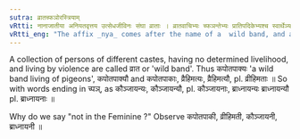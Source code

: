```yaml
---
sutra: व्रातच्फञोरस्त्रियाम्
vRtti: नानाजातीया अनियतवृत्तय उत्सेधजीविनः संघा व्राताः । व्रातवाचिभ्यः च्फञन्तेभ्यः प्रातिपदिकेभ्यश्च स्वार्थेञ्यः प्रत्ययो भवत्यस्त्रियाम् ॥
vRtti_eng: "The affix _nya_ comes after the name of a  wild band, and after a word ending in _chphan_ (+- आयन (IV. 1. 98)), without change of sense; but not in the feminine."
---
```

A collection of persons of different castes, having no determined livelihood, and living by violence are called व्रात or 'wild band'. Thus कपोतपाक्यः 'a wild band living of pigeons', कपोतपाक्यौ and कपोतपाकाः, व्रैहिमत्यः, व्रैहिमत्यौ, pl. व्रीहिमताः ॥ So with words ending in च्पञ्, as कौञ्जायन्यः, कौञ्जायन्यौ, pl. कौञ्जायनाः, ब्राध्नायन्यः ब्राध्नायन्यौ pl. ब्राध्नायनाः ॥

Why do we say "not in the Feminine ?" Observe कपोतपाकी, व्रीहिमती, कौञ्जायनी, ब्राध्नायनी ॥
